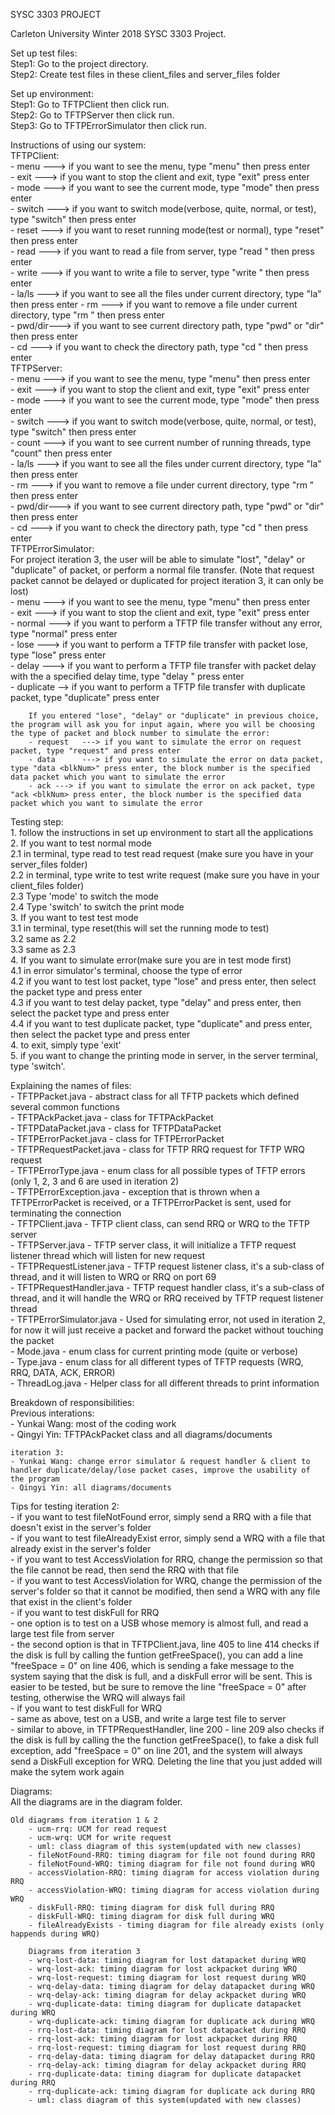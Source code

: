 SYSC 3303 PROJECT

Carleton University Winter 2018 SYSC 3303 Project.

Set up test files:  
	Step1: Go to the project directory.  
	Step2: Create test files in these client_files and server_files folder    

Set up environment:  
	Step1: Go to TFTPClient then click run.  
	Step2: Go to TFTPServer then click run.  
	Step3: Go to TFTPErrorSimulator then click run.  

Instructions of using our system:  
	TFTPClient:  
		- menu   ---> if you want to see the menu, type "menu" then press enter  
		- exit   ---> if you want to stop the client and exit, type "exit" press enter  
		- mode   ---> if you want to see the current mode, type "mode" then press enter  
		- switch ---> if you want to switch mode(verbose, quite, normal, or test), type "switch" then press enter  
		- reset  ---> if you want to reset running mode(test or normal), type "reset" then press enter  
		- read   ---> if you want to read a file from server, type "read <filename>" then press enter  
		- write  ---> if you want to write a file to server, type "write <filename>" then press enter  
                - la/ls  ---> if you want to see all the files under current directory, type "la" then press enter 
		- rm     ---> if you want to remove a file under current directory, type "rm <filename>" then press enter  
		- pwd/dir---> if you want to see current directory path, type "pwd" or "dir" then press enter  
		- cd     ---> if you want to check the directory path, type "cd <path>" then press enter  
	TFTPServer:  
		- menu   ---> if you want to see the menu, type "menu" then press enter  
		- exit   ---> if you want to stop the client and exit, type "exit" press enter  
		- mode   ---> if you want to see the current mode, type "mode" then press enter  
		- switch ---> if you want to switch mode(verbose, quite, normal, or test), type "switch" then press enter  
		- count  ---> if you want to see current number of running threads, type "count" then press enter  
		- la/ls  ---> if you want to see all the files under current directory, type "la" then press enter  
		- rm     ---> if you want to remove a file under current directory, type "rm <filename>" then press enter  
		- pwd/dir---> if you want to see current directory path, type "pwd" or "dir" then press enter  
		- cd     ---> if you want to check the directory path, type "cd <path>" then press enter  
	TFTPErrorSimulator:  
		For project iteration 3, the user will be able to simulate "lost", "delay" or "duplicate" of packet, or perform a normal file transfer. (Note that request packet cannot be delayed or duplicated for project iteration 3, it can only be lost)  
		- menu     ---> if you want to see the menu, type "menu" then press enter  
		- exit     ---> if you want to stop the client and exit, type "exit" press enter  
		- normal   ---> if you want to perform a TFTP file transfer without any error, type "normal" press enter  
		- lose     ---> if you want to perform a TFTP file transfer with packet lose, type "lose" press enter  
		- delay    ---> if you want to perform a TFTP file transfer with packet delay with the a specified delay time, type "delay <millisecond>" press enter  
		- duplicate --> if you want to perform a TFTP file transfer with duplicate packet, type "duplicate" press enter  

		If you entered "lose", "delay" or "duplicate" in previous choice, the program will ask you for input again, where you will be choosing the type of packet and block number to simulate the error:  
		- request   ---> if you want to simulate the error on request packet, type "request" and press enter  
		- data      ---> if you want to simulate the error on data packet, type "data <blkNum>" press enter, the block number is the specified data packet which you want to simulate the error  
		- ack ---> if you want to simulate the error on ack packet, type "ack <blkNum> press enter, the block number is the specified data packet which you want to simulate the error  
		
Testing step:  
	1. follow the instructions in set up environment to start all the applications  
	2. If you want to test normal mode  
		2.1 in terminal, type read <filename> to test read request (make sure you have <filename> in your server_files folder)  
		2.2 in terminal, type write <filename> to test write request (make sure you have <filename> in your client_files folder)  
		2.3 Type 'mode' to switch the mode  
		2.4 Type 'switch' to switch the print mode  
	3. If you want to test test mode  
		3.1 in terminal, type reset(this will set the running mode to test)  
		3.2 same as 2.2  
		3.3 same as 2.3  
	4. If you want to simulate error(make sure you are in test mode first)  
		4.1 in error simulator's terminal, choose the type of error  
		4.2 if you want to test lost packet, type "lose" and press enter, then select the packet type and press enter  
		4.3 if you want to test delay packet, type "delay" and press enter, then select the packet type and press enter  
		4.4 if you want to test duplicate packet, type "duplicate" and press enter, then select the packet type and press enter  
	4. to exit, simply type 'exit'  
	5. if you want to change the printing mode in server, in the server terminal, type 'switch'.  
	
Explaining the names of files:  
	- TFTPPacket.java - abstract class for all TFTP packets which defined several common functions  
	- TFTPAckPacket.java - class for TFTPAckPacket  
	- TFTPDataPacket.java - class for TFTPDataPacket  
	- TFTPErrorPacket.java - class for TFTPErrorPacket  
	- TFTPRequestPacket.java - class for TFTP RRQ request for TFTP WRQ request  
	- TFTPErrorType.java - enum class for all possible types of TFTP errors (only 1, 2, 3 and 6 are used in iteration 2)  
	- TFTPErrorException.java - exception that is thrown when a TFTPErrorPacket is received, or a TFTPErrorPacket is sent, used for terminating the connection  
	- TFTPClient.java - TFTP client class, can send RRQ or WRQ to the TFTP server  
	- TFTPServer.java - TFTP server class, it will initialize a TFTP request listener thread which will listen for new request  
	- TFTPRequestListener.java - TFTP request listener class, it's a sub-class of thread, and it will listen to WRQ or RRQ on port 69  
	- TFTPRequestHandler.java - TFTP request handler class, it's a sub-class of thread, and it will handle the WRQ or RRQ received by TFTP request listener thread  
	- TFTPErrorSimulator.java - Used for simulating error, not used in iteration 2, for now it will just receive a packet and forward the packet without touching the packet  
	- Mode.java - enum class for current printing mode (quite or verbose)  
	- Type.java - enum class for all different types of TFTP requests (WRQ, RRQ, DATA, ACK, ERROR)  
	- ThreadLog.java - Helper class for all different threads to print information  

Breakdown of responsibilities:  
 	Previous interations:  
	- Yunkai Wang: most of the coding work  
 	- Qingyi Yin: TFTPAckPacket class and all diagrams/documents  
 	
	iteration 3:  
	- Yunkai Wang: change error simulator & request handler & client to handler duplicate/delay/lose packet cases, improve the usability of the program  
	- Qingyi Yin: all diagrams/documents  


Tips for testing iteration 2:  
	- if you want to test fileNotFound error, simply send a RRQ with a file that doesn't exist in the server's folder  
	- if you want to test fileAlreadyExist error, simply send a WRQ with a file that already exist in the server's folder  
	- if you want to test AccessViolation for RRQ, change the permission so that the file cannot be read, then send the RRQ with that file  
	- if you want to test AccessViolation for WRQ, change the permission of the server's folder so that it cannot be modified, then send a WRQ with any file that exist in the client's folder  
	- if you want to test diskFull for RRQ  
		- one option is to test on a USB whose memory is almost full, and read a large test file from server  
		- the second option is that in TFTPClient.java, line 405 to line 414 checks if the disk is full by calling the funtion getFreeSpace(), you can add a line "freeSpace = 0" on line 406, which is sending a fake message to the system saying that the disk is full, and a diskFull error will be sent. This is easier to be tested, but be sure to remove the line "freeSpace = 0" after testing, otherwise the WRQ will always fail  
	- if you want to test diskFull for WRQ  
		- same as above, test on a USB, and write a large test file to server  
		- similar to above, in TFTPRequestHandler, line 200 - line 209 also checks if the disk is full by calling the the function getFreeSpace(), to fake a disk full exception, add "freeSpace = 0" on line 201, and the system will always send a DiskFull exception for WRQ. Deleting the line that you just added will make the sytem work again  

Diagrams:  
 	All the diagrams are in the diagram folder.  

	Old diagrams from iteration 1 & 2  
 		- ucm-rrq: UCM for read request  
 		- ucm-wrq: UCM for write request
 		- uml: class diagram of this system(updated with new classes)  
		- fileNotFound-RRQ: timing diagram for file not found during RRQ  
		- fileNotFound-WRQ: timing diagram for file not found during WRQ  
		- accessViolation-RRQ: timing diagram for access violation during RRQ  
		- accessViolation-WRQ: timing diagram for access violation during WRQ  
		- diskFull-RRQ: timing diagram for disk full during RRQ  
		- diskFull-WRQ: timing diagram for disk full during WRQ  
		- fileAlreadyExists - timing diagram for file already exists (only happends during WRQ)  

        Diagrams from iteration 3  
        - wrq-lost-data: timing diagram for lost datapacket during WRQ  
        - wrq-lost-ack: timing diagram for lost ackpacket during WRQ  
        - wrq-lost-request: timing diagram for lost request during WRQ  
        - wrq-delay-data: timing diagram for delay datapacket during WRQ  
        - wrq-delay-ack: timing diagram for delay ackpacket during WRQ  
        - wrq-duplicate-data: timing diagram for duplicate datapacket during WRQ  
        - wrq-duplicate-ack: timing diagram for duplicate ack during WRQ  
        - rrq-lost-data: timing diagram for lost datapacket during RRQ  
        - rrq-lost-ack: timing diagram for lost ackpacket during RRQ  
        - rrq-lost-request: timing diagram for lost request during RRQ  
        - rrq-delay-data: timing diagram for delay datapacket during RRQ  
        - rrq-delay-ack: timing diagram for delay ackpacket during RRQ  
        - rrq-duplicate-data: timing diagram for duplicate datapacket during RRQ  
        - rrq-duplicate-ack: timing diagram for duplicate ack during RRQ  
        - uml: class diagram of this system(updated with new classes)  
